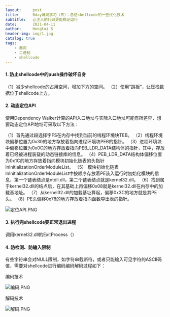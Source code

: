 ```yaml
---
layout:     post
title:      0day漏洞学习（五）：总结shellcode的一些优化技术
subtitle:   让注入的代码更能稳定运行
date:       2021-04-11
author:     Hongtai S
header-img: img/1.jpg
catalog: true
tags:
    - 漏洞
    - 二进制
    - shellcode
---
```


#### 1. 防止shellcode中的push操作破坏自身

（1）减少shellcode的占用空间，增加下方的空间。
（2）使用“跳板”，让压栈数据位于shellcode上方。

#### 2. 动态定位API

使用Dependency Walker计算的API入口地址与实际入口地址可能有所差异，想要动态定位API地址可采取以下方法：

（1）首先通过段选择字FS在内存中找到当前的线程环境块TEB。 
（2）线程环境块偏移位置为0x30的地方存放着指向进程环境块PEB的指针。 
（3）进程环境块中偏移位置为0x0C的地方存放着指向PEB_LDR_DATA结构体的指针，其中，存放着已经被进程装载的动态链接库的信息。 
（4）PEB_LDR_DATA结构体偏移位置为0x1C的地方存放着指向模块初始化链表的头指针 InInitializationOrderModuleList。 
（5） 模块初始化链表InInitializationOrderModuleList中按顺序存放着PE装入运行时初始化模块的信息，第一个链表结点是ntdll.dll，第二个链表结点就是kernel32.dll。 
（6）找到属于kernel32.dll的结点后，在其基础上再偏移0x08就是kernel32.dll在内存中的加载基地址。 
（7）从kernel32.dll的加载基址算起，偏移0x3C的地方就是其PE头。 
（8）PE头偏移0x78的地方存放着指向函数导出表的指针。 

![定位API.PNG](https://i.loli.net/2021/04/11/Z9GAvntuMkmCdH7.png)

#### 3. 执行完shellcode要正常退出进程

调用kernel32.dll的ExitProcess（）

#### 4.  防检测、防输入限制

有些字符串会对NULL限制，如字符串截断符，或者只能输入可见字符的ASCII码值，需要对shellcode进行编码编码解码过程如下：

编码技术

![编码.PNG](https://i.loli.net/2021/04/11/DZeflJ8SKr9mFXu.png)

解码技术

![解码.PNG](https://i.loli.net/2021/04/11/SIJN2yhC8jVDHwa.png)
                                                                             